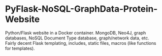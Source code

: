 # PyFlask-NoSQL-GraphData-Protein-Website
Python/Flask website in a Docker container. MongoDB, Neo4J, graph databases, NoSQL Document Type database, graph/network data, etc. Fairly decent Flask templating, includes, static files, macros (like functions for templates).
